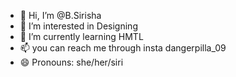 - 👋 Hi, I’m @B.Sirisha
- 👀 I’m interested in Designing 
- 🌱 I’m currently learning HMTL
- 📫 you can reach me through insta dangerpilla_09 
- 😄 Pronouns: she/her/siri


<!---
sirisha424b/sirisha424b is a ✨ special ✨ repository because its `README.md` (this file) appears on your GitHub profile.
You can click the Preview link to take a look at your changes.
--->
